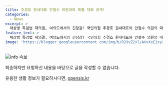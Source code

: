 ```yaml
---
title: 추경호 원내대표 안철수 의원과의 특별 대화 공개!
categories:
  - News
excerpt: >
  채상병 특검법 재의결, 여의도에서의 긴장감! 국민의힘 추경호 원내대표와 안철수 의원의 대화 속 숨겨진 정치적 암투가 드러난다. 과연 그 결과는?
feature_text: >
  채상병 특검법 재의결, 여의도에서의 긴장감! 국민의힘 추경호 원내대표와 안철수 의원의 대화 속 숨겨진 정치적 암투가 드러난다. 과연 그 결과는?
image: 'https://blogger.googleusercontent.com/img/b/R29vZ2xl/AVvXsEixyZcFfHzMRdzZMjFBmAUKJYCLCGyLL1o632UiGVXcaFdKo_bkvkuCioo0uUKlGfBVcT3P84aROyZIXSBEx3Aw5nCQ3pTgDom1WDC4m8eifvWiAmWEEVb4x6G_l8C0QH225ldMjyaFvpxGEBGNO37VmDTDMHGhJPq73UglMfDca1-0aw/s1600/blogspot.png'
---
```


<p><img src="https://blogger.googleusercontent.com/img/b/R29vZ2xl/AVvXsEixyZcFfHzMRdzZMjFBmAUKJYCLCGyLL1o632UiGVXcaFdKo_bkvkuCioo0uUKlGfBVcT3P84aROyZIXSBEx3Aw5nCQ3pTgDom1WDC4m8eifvWiAmWEEVb4x6G_l8C0QH225ldMjyaFvpxGEBGNO37VmDTDMHGhJPq73UglMfDca1-0aw/s1600/blogspot.png" alt="info 속보" /></p>

<p>죄송하지만 요청하신 내용을 바탕으로 글을 작성할 수 없습니다.</p>
유용한 생활 정보가 필요하시다면, <a href="https://opensis.kr" rel="dofollow">opensis.kr</a>


